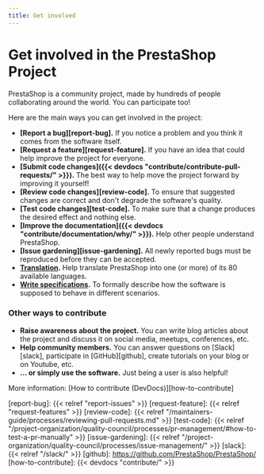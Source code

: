 ```yaml
---
title: Get involved
---
```


# Get involved in the PrestaShop Project

PrestaShop is a community project, made by hundreds of people collaborating around the world. You can participate too!

Here are the main ways you can get involved in the project:

- **[Report a bug][report-bug].** If you notice a problem and you think it comes from the software itself.
- **[Request a feature][request-feature].** If you have an idea that could help improve the project for everyone.
- **[Submit code changes]({{< devdocs "contribute/contribute-pull-requests/" >}}).** The best way to help move the project forward by improving it yourself!
- **[Review code changes][review-code].** To ensure that suggested changes are correct and don't degrade the software's quality.
- **[Test code changes][test-code].** To make sure that a change produces the desired effect and nothing else.
- **[Improve the documentation]({{< devdocs "contribute/documentation/why/" >}}).** Help other people understand PrestaShop.
- **[Issue gardening][issue-gardening].** All newly reported bugs must be reproduced before they can be accepted.
- **[Translation](https://crowdin.com/project/prestashop-official).** Help translate PrestaShop into one (or more) of its 80 available languages.
- **[Write specifications](https://github.com/PrestaShop/prestashop-specs).** To formally describe how the software is supposed to behave in different scenarios.

### Other ways to contribute

- **Raise awareness about the project.** You can write blog articles about the project and discuss it on social media, meetups, conferences, etc.
- **Help community members.** You can answer questions on [Slack][slack], participate in [GitHub][github], create tutorials on your blog or on Youtube, etc.
- **... or simply use the software.** Just being a user is also helpful!

More information: [How to contribute (DevDocs)][how-to-contribute]

[report-bug]: {{< relref "report-issues" >}}
[request-feature]: {{< relref "request-features" >}}
[review-code]: {{< relref "/maintainers-guide/processes/reviewing-pull-requests.md" >}}
[test-code]: {{< relref "/project-organization/quality-council/processes/pr-management/#how-to-test-a-pr-manually" >}}
[issue-gardening]: {{< relref "/project-organization/quality-council/processes/issue-management/" >}}
[slack]: {{< relref "/slack/" >}}
[github]: https://github.com/PrestaShop/PrestaShop/
[how-to-contribute]: {{< devdocs "contribute/" >}}
